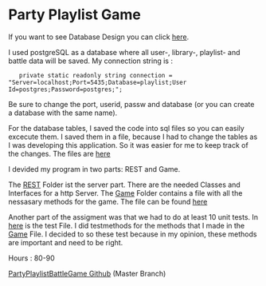 # Party Playlist Game

 If you want to see Database Design you can click [here](DB_Schema.png). 

 I used postgreSQL as a database where all user-, library-, playlist- and battle data will be saved.
 My connection string is :

``   
private static readonly string connection =
"Server=localhost;Port=5435;Database=playlist;User Id=postgres;Password=postgres;";
``

Be sure to change the port, userid, passw and database (or you can create a database with the same name).  

For the database tables, I saved the code into sql files so you can easily excecute them. I saved them in a file, because I had to change the tables as I was developing this application. So it was easier for me to keep track of the changes. 
The files are [here](PlaylistGame/Datenbank/)


I devided my program in two parts: REST and Game. 

The [REST](PlaylistGame/REST/Interfaces/) Folder ist the server part. There are the needed Classes and Interfaces for a http Server. 
The [Game](PlaylistGame/Game/) Folder contains a file with all the nessasary methods for the game. The file can be found [here](PlaylistGame/Game/Game.cs)

Another part of the assigment was that we had to do at least 10 unit tests. In [here]() is the test File. I did testmethods for the methods that I made in the [Game]() File. 
I decided to so these test because in my opinion, these methods are important and need to be right.

Hours : 80-90

[PartyPlaylistBattleGame Github](https://github.com/erisasala7/PPG.git) (Master Branch)
